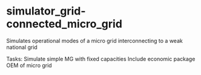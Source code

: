 # simulator_grid-connected_micro_grid
Simulates operational modes of a micro grid interconnecting to a weak national grid

Tasks:
Simulate simple MG with fixed capacities
Include economic package
OEM of micro grid
